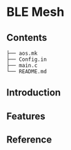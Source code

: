 # BLE Mesh

## Contents

```shell
├── aos.mk
├── Config.in
├── main.c
└── README.md
```

## Introduction

## Features

## Reference

